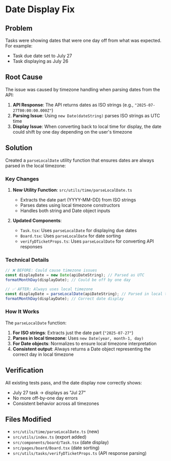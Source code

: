 # Date Display Fix

## Problem

Tasks were showing dates that were one day off from what was expected. For example:

- Task due date set to July 27
- Task displaying as July 26

## Root Cause

The issue was caused by timezone handling when parsing dates from the API:

1. **API Response**: The API returns dates as ISO strings (e.g., `"2025-07-27T00:00:00.000Z"`)
2. **Parsing Issue**: Using `new Date(dateString)` parses ISO strings as UTC time
3. **Display Issue**: When converting back to local time for display, the date could shift by one day depending on the user's timezone

## Solution

Created a `parseLocalDate` utility function that ensures dates are always parsed in the local timezone:

### Key Changes

1. **New Utility Function**: `src/utils/time/parseLocalDate.ts`

   - Extracts the date part (YYYY-MM-DD) from ISO strings
   - Parses dates using local timezone constructors
   - Handles both string and Date object inputs

2. **Updated Components**:
   - `Task.tsx`: Uses `parseLocalDate` for displaying due dates
   - `Board.tsx`: Uses `parseLocalDate` for date sorting
   - `verifyDTicketProps.ts`: Uses `parseLocalDate` for converting API responses

### Technical Details

```typescript
// ❌ BEFORE: Could cause timezone issues
const displayDate = new Date(apiDateString); // Parsed as UTC
formatMonthDay(displayDate); // Could be off by one day

// ✅ AFTER: Always uses local timezone
const displayDate = parseLocalDate(apiDateString); // Parsed in local timezone
formatMonthDay(displayDate); // Correct date display
```

### How It Works

The `parseLocalDate` function:

1. **For ISO strings**: Extracts just the date part (`"2025-07-27"`)
2. **Parses in local timezone**: Uses `new Date(year, month-1, day)`
3. **For Date objects**: Normalizes to ensure local timezone interpretation
4. **Consistent output**: Always returns a Date object representing the correct day in local timezone

## Verification

All existing tests pass, and the date display now correctly shows:

- July 27 task → displays as "Jul 27"
- No more off-by-one day errors
- Consistent behavior across all timezones

## Files Modified

- `src/utils/time/parseLocalDate.ts` (new)
- `src/utils/index.ts` (export added)
- `src/components/board/Task.tsx` (date display)
- `src/pages/board/Board.tsx` (date sorting)
- `src/utils/tasks/verifyDTicketProps.ts` (API response parsing)
